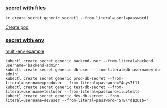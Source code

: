 ###  [secret with files](secret_with_pod.yaml)

```
kc create secret generic secret1 --from-literal=user1=password1
```

[Create pod](https://kubernetes.io/docs/concepts/configuration/secret/)


###  [secret with env](secretenv_with_pod.yaml)
[multi-env example](https://kubernetes.io/docs/tasks/inject-data-application/distribute-credentials-secure/#define-container-environment-variables-using-secret-data)

```
kubectl create secret generic backend-user --from-literal=backend-username='backend-admin'
kubectl create secret generic db-user --from-literal=db-username='db-admin'
kubectl create secret generic prod-db-secret --from-literal=username=produser --from-literal=password=Y4nys7f11
kubectl create secret generic test-db-secret --from-literal=username=testuser --from-literal=password=iluvtests
kubectl create secret generic dev-db-secret --from-literal=username=devuser --from-literal=password='S!B\*d$zDsb='


```


